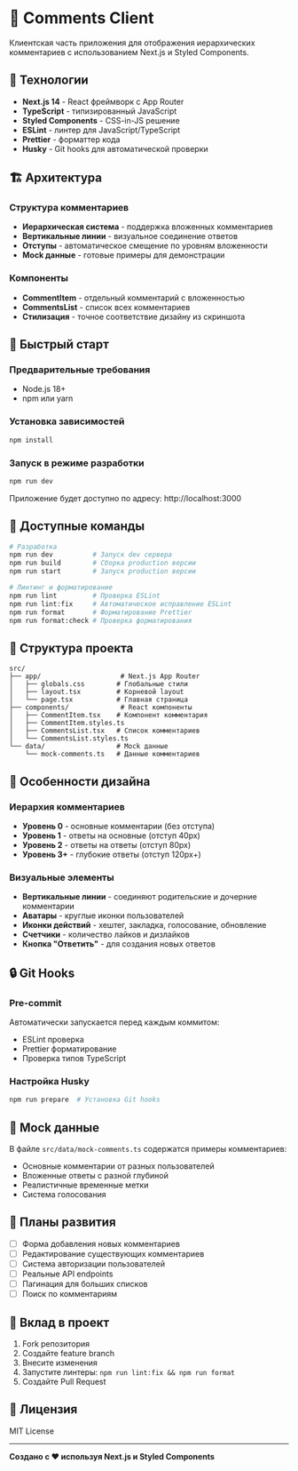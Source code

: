 # 💬 Comments Client

Клиентская часть приложения для отображения иерархических комментариев с использованием Next.js и Styled Components.

## 🚀 Технологии

- **Next.js 14** - React фреймворк с App Router
- **TypeScript** - типизированный JavaScript
- **Styled Components** - CSS-in-JS решение
- **ESLint** - линтер для JavaScript/TypeScript
- **Prettier** - форматтер кода
- **Husky** - Git hooks для автоматической проверки

## 🏗️ Архитектура

### Структура комментариев
- **Иерархическая система** - поддержка вложенных комментариев
- **Вертикальные линии** - визуальное соединение ответов
- **Отступы** - автоматическое смещение по уровням вложенности
- **Mock данные** - готовые примеры для демонстрации

### Компоненты
- **CommentItem** - отдельный комментарий с вложенностью
- **CommentsList** - список всех комментариев
- **Стилизация** - точное соответствие дизайну из скриншота

## 🚀 Быстрый старт

### Предварительные требования
- Node.js 18+
- npm или yarn

### Установка зависимостей
```bash
npm install
```

### Запуск в режиме разработки
```bash
npm run dev
```

Приложение будет доступно по адресу: http://localhost:3000

## 🔧 Доступные команды

```bash
# Разработка
npm run dev          # Запуск dev сервера
npm run build        # Сборка production версии
npm run start        # Запуск production версии

# Линтинг и форматирование
npm run lint         # Проверка ESLint
npm run lint:fix     # Автоматическое исправление ESLint
npm run format       # Форматирование Prettier
npm run format:check # Проверка форматирования
```

## 📁 Структура проекта

```
src/
├── app/                    # Next.js App Router
│   ├── globals.css        # Глобальные стили
│   ├── layout.tsx         # Корневой layout
│   └── page.tsx           # Главная страница
├── components/             # React компоненты
│   ├── CommentItem.tsx    # Компонент комментария
│   ├── CommentItem.styles.ts
│   ├── CommentsList.tsx   # Список комментариев
│   └── CommentsList.styles.ts
└── data/                  # Mock данные
    └── mock-comments.ts   # Данные комментариев
```

## 🎨 Особенности дизайна

### Иерархия комментариев
- **Уровень 0** - основные комментарии (без отступа)
- **Уровень 1** - ответы на основные (отступ 40px)
- **Уровень 2** - ответы на ответы (отступ 80px)
- **Уровень 3+** - глубокие ответы (отступ 120px+)

### Визуальные элементы
- **Вертикальные линии** - соединяют родительские и дочерние комментарии
- **Аватары** - круглые иконки пользователей
- **Иконки действий** - хештег, закладка, голосование, обновление
- **Счетчики** - количество лайков и дизлайков
- **Кнопка "Ответить"** - для создания новых ответов

## 🔒 Git Hooks

### Pre-commit
Автоматически запускается перед каждым коммитом:
- ESLint проверка
- Prettier форматирование
- Проверка типов TypeScript

### Настройка Husky
```bash
npm run prepare  # Установка Git hooks
```

## 📝 Mock данные

В файле `src/data/mock-comments.ts` содержатся примеры комментариев:
- Основные комментарии от разных пользователей
- Вложенные ответы с разной глубиной
- Реалистичные временные метки
- Система голосования

## 🚧 Планы развития

- [ ] Форма добавления новых комментариев
- [ ] Редактирование существующих комментариев
- [ ] Система авторизации пользователей
- [ ] Реальные API endpoints
- [ ] Пагинация для больших списков
- [ ] Поиск по комментариям

## 🤝 Вклад в проект

1. Fork репозитория
2. Создайте feature branch
3. Внесите изменения
4. Запустите линтеры: `npm run lint:fix && npm run format`
5. Создайте Pull Request

## 📄 Лицензия

MIT License

---

**Создано с ❤️ используя Next.js и Styled Components**
